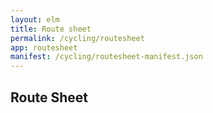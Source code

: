 ```yaml
---
layout: elm
title: Route sheet
permalink: /cycling/routesheet
app: routesheet
manifest: /cycling/routesheet-manifest.json
---
```


## Route Sheet

